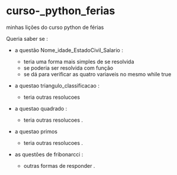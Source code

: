 # curso-_python_ferias
minhas lições do curso python de férias 

Queria saber se : 

* a questão Nome_idade_EstadoCivil_Salario :
  - teria uma forma mais simples de se resolvida
  - se poderia ser resolvida com função
  - se dá para verificar as quatro variaveis no mesmo while true
 
* a questao triangulo_classificacao :
  - teria  outras resolucoes

* a questao quadrado : 
  -  teria outras resolucoes .
 
* a questao primos
  - teria outras resolucoes .
  
* as questões de fribonarcci :
  - outras formas de responder . 
